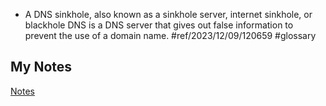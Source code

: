 - A DNS sinkhole, also known as a sinkhole server, internet sinkhole, or blackhole DNS is a DNS server that gives out false information to prevent the use of a domain name. #ref/2023/12/09/120659 #glossary 
## My Notes
[Notes](mynotes/sinkhole-notes.md)
